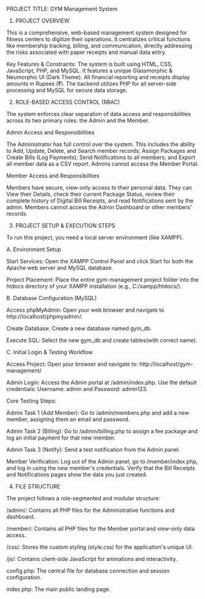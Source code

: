 PROJECT TITLE: GYM Management System

1. PROJECT OVERVIEW

This is a comprehensive, web-based management system designed for fitness centers to digitize their operations. It centralizes critical functions like membership tracking, billing, and communication, directly addressing the risks associated with paper receipts and manual data entry.

Key Features & Constraints:
The system is built using HTML, CSS, JavaScript, PHP, and MySQL. It features a unique Glassmorphic & Neumorphic UI (Dark Theme). All financial reporting and receipts display amounts in Rupees (₹). The backend utilizes PHP for all server-side processing and MySQL for secure data storage.

2. ROLE-BASED ACCESS CONTROL (RBAC)

The system enforces clear separation of data access and responsibilities across its two primary roles: the Admin and the Member.

Admin Access and Responsibilities

The Administrator has full control over the system. This includes the ability to Add, Update, Delete, and Search member records; Assign Packages and Create Bills (Log Payments); Send Notifications to all members; and Export all member data as a CSV report. Admins cannot access the Member Portal.

Member Access and Responsibilities

Members have secure, view-only access to their personal data. They can View their Details, check their current Package Status, review their complete history of Digital Bill Receipts, and read Notifications sent by the admin. Members cannot access the Admin Dashboard or other members' records.

3. PROJECT SETUP & EXECUTION STEPS

To run this project, you need a local server environment (like XAMPP).

A. Environment Setup

Start Services: Open the XAMPP Control Panel and click Start for both the Apache web server and MySQL database.

Project Placement: Place the entire gym-management project folder into the htdocs directory of your XAMPP installation (e.g., C:/xampp/htdocs/).

B. Database Configuration (MySQL)

Access phpMyAdmin: Open your web browser and navigate to http://localhost/phpmyadmin/.

Create Database: Create a new database named gym_db.

Execute SQL: Select the new gym_db and create tables(with correct name).

C. Initial Login & Testing Workflow

Access Project: Open your browser and navigate to: http://localhost/gym-management/

Admin Login: Access the Admin portal at /admin/index.php. Use the default credentials: Username: admin and Password: admin123.

Core Testing Steps:

Admin Task 1 (Add Member): Go to /admin/members.php and add a new member, assigning them an email and password.

Admin Task 2 (Billing): Go to /admin/billing.php to assign a fee package and log an initial payment for that new member.

Admin Task 3 (Notify): Send a test notification from the Admin panel.

Member Verification: Log out of the Admin panel, go to /member/index.php, and log in using the new member's credentials. Verify that the Bill Receipts and Notifications pages show the data you just created.

4. FILE STRUCTURE

The project follows a role-segmented and modular structure:

/admin/: Contains all PHP files for the Administrative functions and dashboard.

/member/: Contains all PHP files for the Member portal and view-only data access.

/css/: Stores the custom styling (style.css) for the application's unique UI.

/js/: Contains client-side JavaScript for animations and interactivity.

config.php: The central file for database connection and session configuration.

index.php: The main public landing page.
